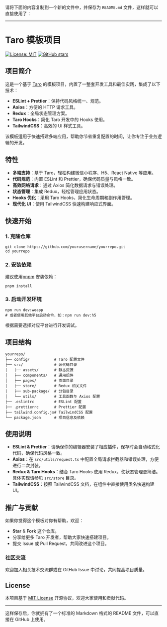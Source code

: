 请将下面的内容复制到一个新的文件中，并保存为 `README.md` 文件，这样就可以直接使用了：

---

# Taro 模板项目

[![License: MIT](https://img.shields.io/badge/License-MIT-green.svg)](LICENSE)
[![GitHub stars](https://img.shields.io/github/stars/GarlandQian/taro-templete-all-in-one.svg)](https://github.com/GarlandQian/taro-templete-all-in-one/stargazers)

## 项目简介

这是一个基于 [Taro](https://taro-docs.jd.com/taro/docs/README) 的模板项目，内置了一整套开发工具和最佳实践，集成了以下技术：

- **ESLint + Prettier**：保持代码风格统一、规范。
- **Axios**：方便的 HTTP 请求工具。
- **Redux**：全局状态管理方案。
- **Taro Hooks**：简化 Taro 开发中的 Hooks 使用。
- **TailwindCSS**：高效的 UI 样式工具。

该模板适用于快速搭建多端应用，帮助你节省重复配置的时间，让你专注于业务逻辑的开发。

## 特性

- **多端支持**：基于 Taro，轻松构建微信小程序、H5、React Native 等应用。
- **代码规范**：内置 ESLint 和 Prettier，确保代码质量与风格一致。
- **高效网络请求**：通过 Axios 简化数据请求与错误处理。
- **状态管理**：集成 Redux，轻松管理应用状态。
- **Hooks 优化**：采用 Taro Hooks，简化生命周期和副作用管理。
- **现代化 UI**：使用 TailwindCSS 快速构建响应式界面。

## 快速开始

### 1. 克隆仓库

    git clone https://github.com/yourusername/yourrepo.git
    cd yourrepo

### 2. 安装依赖

建议使用[pnpm](https://www.pnpm.cn/) 安装依赖：

    pnpm install

### 3. 启动开发环境

    npm run dev:weapp
    # 或者使用其他平台启动命令，如：npm run dev:h5

根据需要选择对应平台进行开发调试。

## 项目结构

    yourrepo/
    ├── config/           # Taro 配置文件
    ├── src/              # 源代码目录
    │   ├── assets/       # 静态资源
    │   ├── components/   # 通用组件
    │   ├── pages/        # 页面目录
    │   ├── store/        # Redux 相关文件
    |   ├── sub-package/  # 分包目录
    │   └── utils/        # 工具函数与 Axios 配置
    ├── .eslintrc         # ESLint 配置
    ├── .prettierrc       # Prettier 配置
    ├── tailwind.config.js# TailwindCSS 配置
    └── package.json      # 项目信息及依赖

## 使用说明

- **ESLint & Prettier**：请确保你的编辑器安装了相应插件，保存时会自动格式化代码，确保代码风格一致。
- **Axios**：在 `src/utils/request.ts` 中配置全局请求拦截器和错误处理，方便进行二次封装。
- **Redux & Taro Hooks**：结合 Taro Hooks 使用 Redux，使状态管理更简洁。具体实现请参见 `src/store` 目录。
- **TailwindCSS**：按照 TailwindCSS 文档，在组件中直接使用类名快速构建 UI。

## 推广与贡献

如果你觉得这个模板对你有帮助，欢迎：

- **Star** & **Fork** 这个仓库。
- 分享给更多 Taro 开发者，帮助大家快速搭建项目。
- 提交 Issue 或 Pull Request，共同改进这个项目。

### 社区交流

欢迎加入相关技术交流群或在 GitHub Issue 中讨论，共同提高项目质量。

## License

本项目基于 [MIT License](LICENSE) 开源协议，欢迎大家使用和贡献代码。

---

这样保存后，你就拥有了一个标准的 Markdown 格式的 README 文件，可以直接在 GitHub 上使用。
